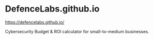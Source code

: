# DefenceLabs.github.io
https://defencelabs.github.io/

Cybersecurity Budget &amp; ROI calculator for small-to-medium businesses.
